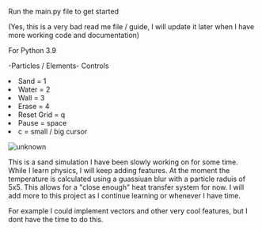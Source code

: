 Run the main.py file to get started

(Yes, this is a very bad read me file / guide, I will update it later when I have more working code and documentation)

For Python 3.9

-Particles / Elements-
Controls
<li> Sand = 1
 <li> Water = 2
   <li> Wall = 3
     <li> Erase = 4
       <li> Reset Grid = q
         <li> Pause = space
          <li>c = small / big cursor

![unknown](https://github.com/TheRealRedRiver559/Simulations-and-Testing/assets/80642468/a473a3c7-aa02-4ea4-b853-e736105d8dc5)

This is a sand simulation I have been slowly working on for some time. While I learn physics, I will keep adding features. 
At the moment the temperature is calculated using a guassiuan blur with a particle raduis of 5x5. This allows for a "close enough" heat transfer system for now. 
I will add more to this project as I continue learning or whenever I have time.

For example I could implement vectors and other very cool features, but I dont have the time to do this. 
